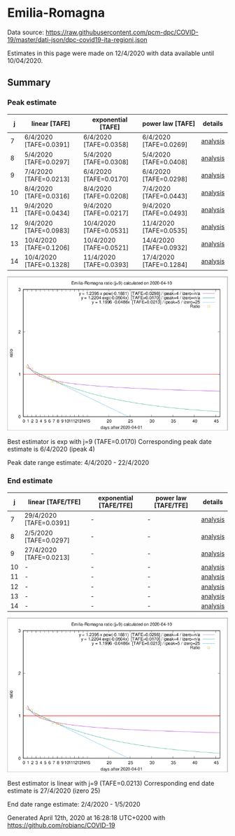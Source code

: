 # Emilia-Romagna


Data source: https://raw.githubusercontent.com/pcm-dpc/COVID-19/master/dati-json/dpc-covid19-ita-regioni.json

Estimates in this page were made on 12/4/2020 with data available until 10/04/2020.


## Summary 

### Peak estimate 
|j|linear [TAFE]|exponential [TAFE]|power law [TAFE]|details|
|---|----|-----------|---------|-------|
|7|6/4/2020 [TAFE=0.0391]|6/4/2020 [TAFE=0.0358]|6/4/2020 [TAFE=0.0269]|[analysis](COVID-19_emilia-romagna_j7_2020-04-10.md)|
|8|5/4/2020 [TAFE=0.0297]|5/4/2020 [TAFE=0.0308]|5/4/2020 [TAFE=0.0408]|[analysis](COVID-19_emilia-romagna_j8_2020-04-10.md)|
|9|7/4/2020 [TAFE=0.0213]|6/4/2020 [TAFE=0.0170]|6/4/2020 [TAFE=0.0298]|[analysis](COVID-19_emilia-romagna_j9_2020-04-10.md)|
|10|8/4/2020 [TAFE=0.0316]|8/4/2020 [TAFE=0.0208]|7/4/2020 [TAFE=0.0443]|[analysis](COVID-19_emilia-romagna_j10_2020-04-10.md)|
|11|9/4/2020 [TAFE=0.0434]|9/4/2020 [TAFE=0.0217]|9/4/2020 [TAFE=0.0493]|[analysis](COVID-19_emilia-romagna_j11_2020-04-10.md)|
|12|9/4/2020 [TAFE=0.0983]|10/4/2020 [TAFE=0.0531]|11/4/2020 [TAFE=0.0535]|[analysis](COVID-19_emilia-romagna_j12_2020-04-10.md)|
|13|10/4/2020 [TAFE=0.1206]|10/4/2020 [TAFE=0.0521]|14/4/2020 [TAFE=0.0932]|[analysis](COVID-19_emilia-romagna_j13_2020-04-10.md)|
|14|10/4/2020 [TAFE=0.1328]|11/4/2020 [TAFE=0.0393]|17/4/2020 [TAFE=0.1284]|[analysis](COVID-19_emilia-romagna_j14_2020-04-10.md)|

![best peak estimate](COVID-19_emilia-romagna_j9_2020-04-10.png)

Best estimator is exp with j=9 (TAFE=0.0170)
Corresponding peak date estimate is 6/4/2020 (ipeak 4)


Peak date range estimate: 4/4/2020 - 22/4/2020

### End estimate 
|j|linear [TAFE/TFE]|exponential [TAFE/TFE]|power law [TAFE/TFE]|details|
|---|----|-----------|---------|-------|
|7|29/4/2020 [TAFE=0.0391]|-|-|[analysis](COVID-19_emilia-romagna_j7_2020-04-10.md)|
|8|2/5/2020 [TAFE=0.0297]|-|-|[analysis](COVID-19_emilia-romagna_j8_2020-04-10.md)|
|9|27/4/2020 [TAFE=0.0213]|-|-|[analysis](COVID-19_emilia-romagna_j9_2020-04-10.md)|
|10|-|-|-|[analysis](COVID-19_emilia-romagna_j10_2020-04-10.md)|
|11|-|-|-|[analysis](COVID-19_emilia-romagna_j11_2020-04-10.md)|
|12|-|-|-|[analysis](COVID-19_emilia-romagna_j12_2020-04-10.md)|
|13|-|-|-|[analysis](COVID-19_emilia-romagna_j13_2020-04-10.md)|
|14|-|-|-|[analysis](COVID-19_emilia-romagna_j14_2020-04-10.md)|

![best zero estimate](COVID-19_emilia-romagna_j9_2020-04-10.png)

Best estimator is linear with j=9 (TAFE=0.0213)
Corresponding end date estimate is 27/4/2020 (izero 25)


End date range estimate: 2/4/2020 - 1/5/2020

Generated April 12th, 2020 at 16:28:18 UTC+0200 with https://github.com/robianc/COVID-19
